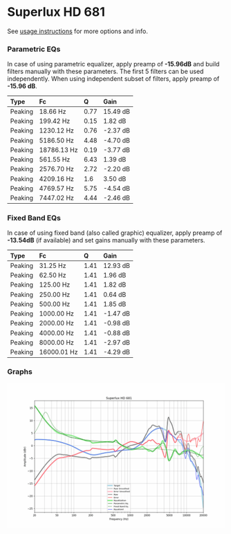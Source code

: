 # Superlux HD 681
See [usage instructions](https://github.com/jaakkopasanen/AutoEq#usage) for more options and info.

### Parametric EQs
In case of using parametric equalizer, apply preamp of **-15.96dB** and build filters manually
with these parameters. The first 5 filters can be used independently.
When using independent subset of filters, apply preamp of **-15.96 dB**.

| Type    | Fc          |    Q | Gain     |
|:--------|:------------|:-----|:---------|
| Peaking | 18.66 Hz    | 0.77 | 15.49 dB |
| Peaking | 199.42 Hz   | 0.15 | 1.82 dB  |
| Peaking | 1230.12 Hz  | 0.76 | -2.37 dB |
| Peaking | 5186.50 Hz  | 4.48 | -4.70 dB |
| Peaking | 18786.13 Hz | 0.19 | -3.77 dB |
| Peaking | 561.55 Hz   | 6.43 | 1.39 dB  |
| Peaking | 2576.70 Hz  | 2.72 | -2.20 dB |
| Peaking | 4209.16 Hz  | 1.6  | 3.50 dB  |
| Peaking | 4769.57 Hz  | 5.75 | -4.54 dB |
| Peaking | 7447.02 Hz  | 4.44 | -2.46 dB |

### Fixed Band EQs
In case of using fixed band (also called graphic) equalizer, apply preamp of **-13.54dB**
(if available) and set gains manually with these parameters.

| Type    | Fc          |    Q | Gain     |
|:--------|:------------|:-----|:---------|
| Peaking | 31.25 Hz    | 1.41 | 12.93 dB |
| Peaking | 62.50 Hz    | 1.41 | 1.96 dB  |
| Peaking | 125.00 Hz   | 1.41 | 1.82 dB  |
| Peaking | 250.00 Hz   | 1.41 | 0.64 dB  |
| Peaking | 500.00 Hz   | 1.41 | 1.85 dB  |
| Peaking | 1000.00 Hz  | 1.41 | -1.47 dB |
| Peaking | 2000.00 Hz  | 1.41 | -0.98 dB |
| Peaking | 4000.00 Hz  | 1.41 | -0.88 dB |
| Peaking | 8000.00 Hz  | 1.41 | -2.97 dB |
| Peaking | 16000.01 Hz | 1.41 | -4.29 dB |

### Graphs
![](./Superlux%20HD%20681.png)